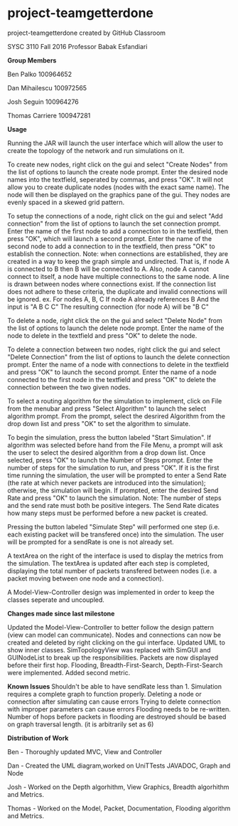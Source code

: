 # project-teamgetterdone
project-teamgetterdone created by GitHub Classroom

SYSC 3110 Fall 2016
Professor Babak Esfandiari

<B>Group Members </B>

Ben Palko 100964652

Dan Mihailescu	100972565

Josh Seguin	100964276

Thomas Carriere 100947281

<B>Usage</B>

Running the JAR will launch the user interface which will allow the user to create the topology of the network and run simulations on it.

To create new nodes, right click on the gui and select "Create Nodes" from the list of options to launch the create node prompt. Enter the desired node names into the textfield, seperated by commas, and press "OK".
It will not allow you to create duplicate nodes (nodes with the exact same name). The node will then be displayed on the graphics pane of the gui. They nodes are evenly spaced in a skewed grid pattern.

To setup the connections of a node, right click on the gui and select "Add connection" from the list of options to launch the set connection prompt. Enter the name of the first node to add a connection to in the textfield, then press "OK", which will launch a second prompt. Enter the name of the second node to add a connection to in the textfield, then press "OK" to establish the connection.
Note: when connections are established, they are created in a way to keep the graph simple and undirected.
That is, if node A is connected to B then B will be connected to A. Also, node A cannot connect to itself, a node have multiple connections to the same node. A line is drawn between nodes where connections exist.
If the connection list does not adhere to these criteria, the duplicate and invalid connections will be ignored.
ex.
For nodes A, B, C
If node A already references B 
And the input is "A B C C"
The resulting connection (for node A) will be "B C"

To delete a node, right click the on the gui and select "Delete Node" from the list of options to launch the delete node prompt. Enter the name of the node to delete in the textfield and press "OK" to delete the node.

To delete a connection between two nodes, right click the gui and select "Delete Connection" from the list of options to launch the delete connection prompt. Enter the name of a node with connections to delete in the textfield and press "OK" to launch the second prompt. Enter the name of a node connected to the first node in the textfield and press "OK" to delete the connection between the two given nodes.

To select a routing algorithm for the simulation to implement, click on File from the menubar and press "Select Algorithm" to launch the select algorithm prompt. From the prompt, select the desrired Algorithm from the drop down list and press "OK" to set the algorithm to simulate.

To begin the simulation, press the button labeled "Start Simulation". If algorithm was selected before hand from the File Menu, a prompt will ask the user to select the desired algorithm from a drop down list. Once selected, press "OK" to launch the Number of Steps prompt. Enter the number of steps for the simulation to run, and press "OK". If it is the first time running the simulation, the user will be prompted to enter a Send Rate (the rate at which never packets are introduced into the simulation); otherwise, the simulation will begin. If prompted, enter the desired Send Rate and press "OK" to launch the simulation.
Note: The number of steps and the send rate must both be positive integers. 
      The Send Rate dicates how many steps must be performed before a new packet is created.

Pressing the button labeled "Simulate Step" will performed one step (i.e. each existing packet will be transfered once) into the simulation. The user will be prompted for a sendRate is one is not already set.

A textArea on the right of the interface is used to display the metrics from the simulation. The textArea is updated after each step is completed, displaying the total number of packets transfered between nodes (i.e. a packet moving between one node and a connection).

A Model-View-Controller design was implemented in order to keep the classes seperate and uncoupled.

<B>Changes made since last milestone</B>

Updated the Model-View-Controller to better follow the design pattern (view can model can communicate).
Nodes and connections can now be created and deleted by right clicking on the gui interface.
Updated UML to show inner classes.
SimTopologyView was replaced with SimGUI and GUINodeList to break up the responsibilities.
Packets are now displayed before their first hop.
Flooding, Breadth-First-Search, Depth-First-Search were implemented.
Added second metric.

<B>Known Issues </B>
Shouldn't be able to have sendRate less than 1.
Simulation requires a complete graph to function properly.
Deleting a node or connection after simulating can cause errors
Trying to delete connection with improper parameters can cause errors
Flooding needs to be re-written.
Number of hops before packets in flooding are destroyed should be based on graph traversal length. (it is arbitrarily set as 6)

<B>Distribution of Work</B>

Ben - Thoroughly updated MVC, View and Controller

Dan - Created the UML diagram,worked on UniTTests JAVADOC, Graph and Node

Josh - Worked on the Depth algorhithm, View Graphics, Breadth algorhithm and Metrics.

Thomas - Worked on the Model, Packet, Documentation, Flooding algorithm and Metrics.

